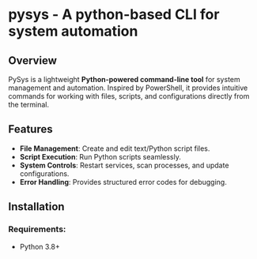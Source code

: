 # pysys - A python-based CLI for system automation

## Overview
PySys is a lightweight **Python-powered command-line tool** for system management and automation. Inspired by PowerShell, it provides intuitive commands for working with files, scripts, and configurations directly from the terminal.

## Features
- **File Management**: Create and edit text/Python script files.
- **Script Execution**: Run Python scripts seamlessly.
- **System Controls**: Restart services, scan processes, and update configurations.
- **Error Handling**: Provides structured error codes for debugging.

## Installation
### Requirements:
- Python 3.8+
